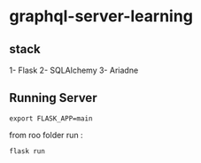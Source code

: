 # graphql-server-learning
## stack
1- Flask
2- SQLAlchemy
3- Ariadne
## Running Server
``` 
export FLASK_APP=main
```
from roo folder run :
```
flask run 
```
